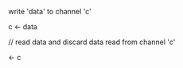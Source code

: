 

write 'data' to channel 'c'

c &lt;- data

// read data and discard data read from channel 'c'

&lt;- c





